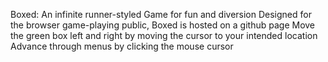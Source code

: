 Boxed: An infinite runner-styled Game for fun and diversion
Designed for the browser game-playing public, Boxed is hosted on a github page
Move the green box left and right by moving the cursor to your intended location
Advance through menus by clicking the mouse cursor
